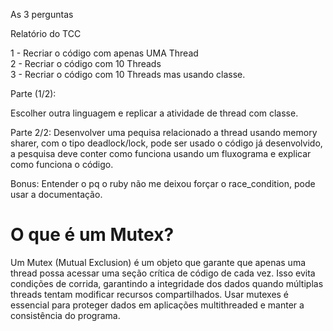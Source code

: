 As 3 perguntas

Relatório do TCC

1 - Recriar o código com apenas UMA Thread \
2 - Recriar o código com 10 Threads \
3 - Recriar o código com 10 Threads mas usando classe.

Parte (1/2):

Escolher outra linguagem e replicar a atividade de thread com classe.

Parte 2/2:
Desenvolver uma pequisa relacionado a thread usando memory sharer, com o tipo deadlock/lock, pode ser usado o código já desenvolvido, a pesquisa deve conter como funciona usando um fluxograma e explicar como funciona o código.

Bonus: Entender o pq o ruby não me deixou forçar o race_condition, pode usar a documentação.

# O que é um Mutex?

Um Mutex (Mutual Exclusion) é um objeto que garante que apenas uma thread possa
acessar uma seção crítica de código de cada vez. Isso evita condições de corrida,
garantindo a integridade dos dados quando múltiplas threads tentam modificar
recursos compartilhados. Usar mutexes é essencial para proteger dados em
aplicações multithreaded e manter a consistência do programa.
